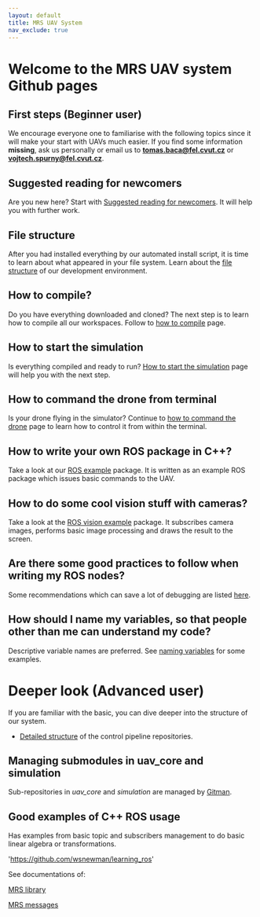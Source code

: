 ```yaml
---
layout: default
title: MRS UAV System
nav_exclude: true
--- 
```


# Welcome to the MRS UAV system Github pages

## First steps (Beginner user)

We encourage everyone one to familiarise with the following topics since it will make your start with UAVs much easier.
If you find some information **missing**, ask us personally or email us to **tomas.baca@fel.cvut.cz** or **vojtech.spurny@fel.cvut.cz**.

## Suggested reading for newcomers

Are you new here? Start with [Suggested reading for newcomers](suggested-readings).
It will help you with further work.

## File structure

After you had installed everything by our automated install script, it is time to learn about what appeared in your file system.
Learn about the [file structure](file_structure) of our development environment.

## How to compile?

Do you have everything downloaded and cloned?
The next step is to learn how to compile all our workspaces.
Follow to [how to compile](how_to_compile) page.

## How to start the simulation

Is everything compiled and ready to run?
[How to start the simulation](how_to_start_simulation) page will help you with the next step.

## How to command the drone from terminal

Is your drone flying in the simulator?
Continue to [how to command the drone](commanding_the_drone) page to learn how to control it from within the terminal.

## How to write your own ROS package in C++?

Take a look at our [ROS example](https://github.com/ctu-mrs/example_ros_uav) package. It is written as an example ROS package which issues basic commands to the UAV.

## How to do some cool vision stuff with cameras?

Take a look at the [ROS vision example](https://github.com/ctu-mrs/example_ros_vision) package. It subscribes camera images, performs basic image processing and draws the result to the screen.

## Are there some good practices to follow when writing my ROS nodes?

Some recommendations which can save a lot of debugging are listed [here](https://github.com/ctu-mrs/example_ros_uav#good-practices).

## How should I name my variables, so that people other than me can understand my code?

Descriptive variable names are preferred. See [naming variables](https://github.com/ctu-mrs/example_ros_uav#naming-variables) for some examples.

# Deeper look (Advanced user)

If you are familiar with the basic, you can dive deeper into the structure of our system.

  * [Detailed structure](repositories_structure) of the control pipeline repositories.

## Managing submodules in uav_core and simulation

Sub-repositories in *uav_core* and *simulation* are managed by [Gitman](docs/gitman).

## Good examples of C++ ROS usage

Has examples from basic topic and subscribers management to do basic linear algebra or transformations.

'https://github.com/wsnewman/learning_ros'

See documentations of:

[MRS library](/mrs_lib)

[MRS messages](/mrs_msgs)
